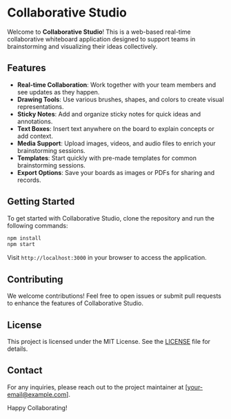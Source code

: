 # Collaborative Studio

Welcome to **Collaborative Studio**! This is a web-based real-time collaborative whiteboard application designed to support teams in brainstorming and visualizing their ideas collectively.

## Features
- **Real-time Collaboration**: Work together with your team members and see updates as they happen.
- **Drawing Tools**: Use various brushes, shapes, and colors to create visual representations.
- **Sticky Notes**: Add and organize sticky notes for quick ideas and annotations.
- **Text Boxes**: Insert text anywhere on the board to explain concepts or add context.
- **Media Support**: Upload images, videos, and audio files to enrich your brainstorming sessions.
- **Templates**: Start quickly with pre-made templates for common brainstorming sessions.
- **Export Options**: Save your boards as images or PDFs for sharing and records.

## Getting Started
To get started with Collaborative Studio, clone the repository and run the following commands:
```bash
npm install
npm start
```
Visit `http://localhost:3000` in your browser to access the application.

## Contributing
We welcome contributions! Feel free to open issues or submit pull requests to enhance the features of Collaborative Studio.

## License
This project is licensed under the MIT License. See the [LICENSE](LICENSE) file for details.

## Contact
For any inquiries, please reach out to the project maintainer at [your-email@example.com].

Happy Collaborating!
